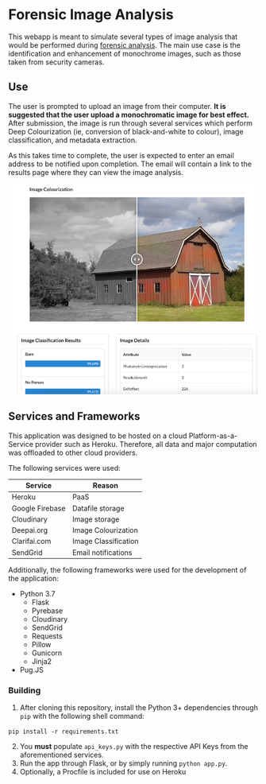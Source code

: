 # Forensic Image Analysis

This webapp is meant to simulate several types of image analysis that would be performed during [forensic analysis](https://en.wikipedia.org/wiki/Digital_forensics). The main use case is the identification and enhancement of monochrome images, such as those taken from security cameras.

## Use

The user is prompted to upload an image from their computer. **It is suggested that the user upload a monochromatic image for best effect.** After submission, the image is run through several services which perform Deep Colourization (ie, conversion of black-and-white to colour), image classification, and metadata extraction.

As this takes time to complete, the user is expected to enter an email address to be notified upon completion. The email will contain a link to the results page where they can view the image analysis.

 ![screenshot](screenshot.png)



## Services and Frameworks

This application was designed to be hosted on a cloud Platform-as-a-Service provider such as Heroku. Therefore, all data and major computation was offloaded to other cloud providers.

The following services were used:

| Service         | Reason               |
| --------------- | -------------------- |
| Heroku          | PaaS                 |
| Google Firebase | Datafile storage     |
| Cloudinary      | Image storage        |
| Deepai.org      | Image Colourization  |
| Clarifai.com    | Image Classification |
| SendGrid        | Email notifications  |

Additionally, the following frameworks were used for the development of the application:

- Python 3.7
  - Flask
  - Pyrebase
  - Cloudinary
  - SendGrid
  - Requests
  - Pillow
  - Gunicorn
  - Jinja2
- Pug.JS



### Building

1. After cloning this repository, install the Python 3+ dependencies through `pip` with the following shell command:

~~~~shell
pip install -r requirements.txt
~~~~

2. You **must** populate `api_keys.py` with the respective API Keys from the aforementioned services.
3. Run the app through Flask, or by simply running `python app.py`.
4. Optionally, a Procfile is included for use on Heroku



